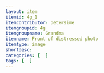 ```yaml
---
layout: item
itemid: 4g_1
itemcontributor: petersime
itemgroupid: 4g
itemgroupname: Grandma
itemname: Front of distressed photo
itemtype: image
shortdesc: 
categories: [  ]
tags: [  ]
---
```







